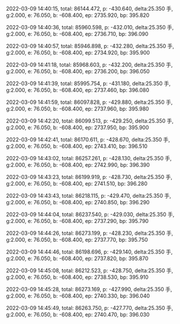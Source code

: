 2022-03-09 14:40:15, total: 86144.472, p: -430.640, delta:25.350 手, g:2.000, e: 76.050, b: -608.400, ep: 2735.920, bp: 395.820

2022-03-09 14:40:36, total: 85960.598, p: -432.010, delta:25.350 手, g:2.000, e: 76.050, b: -608.400, ep: 2736.710, bp: 396.090

2022-03-09 14:40:57, total: 85946.898, p: -432.280, delta:25.350 手, g:2.000, e: 76.050, b: -608.400, ep: 2734.920, bp: 395.900

2022-03-09 14:41:18, total: 85968.603, p: -432.200, delta:25.350 手, g:2.000, e: 76.050, b: -608.400, ep: 2736.200, bp: 396.050

2022-03-09 14:41:39, total: 85995.754, p: -431.180, delta:25.350 手, g:2.000, e: 76.050, b: -608.400, ep: 2737.460, bp: 396.080

2022-03-09 14:41:59, total: 86097.828, p: -429.880, delta:25.350 手, g:2.000, e: 76.050, b: -608.400, ep: 2737.960, bp: 395.980

2022-03-09 14:42:20, total: 86099.513, p: -429.250, delta:25.350 手, g:2.000, e: 76.050, b: -608.400, ep: 2737.950, bp: 395.900

2022-03-09 14:42:41, total: 86170.611, p: -428.670, delta:25.350 手, g:2.000, e: 76.050, b: -608.400, ep: 2743.410, bp: 396.510

2022-03-09 14:43:02, total: 86257.261, p: -428.130, delta:25.350 手, g:2.000, e: 76.050, b: -608.400, ep: 2742.990, bp: 396.390

2022-03-09 14:43:23, total: 86199.919, p: -428.730, delta:25.350 手, g:2.000, e: 76.050, b: -608.400, ep: 2741.510, bp: 396.280

2022-03-09 14:43:43, total: 86218.115, p: -429.470, delta:25.350 手, g:2.000, e: 76.050, b: -608.400, ep: 2740.850, bp: 396.290

2022-03-09 14:44:04, total: 86237.540, p: -429.030, delta:25.350 手, g:2.000, e: 76.050, b: -608.400, ep: 2737.290, bp: 395.790

2022-03-09 14:44:26, total: 86273.199, p: -428.230, delta:25.350 手, g:2.000, e: 76.050, b: -608.400, ep: 2737.770, bp: 395.750

2022-03-09 14:44:46, total: 86198.696, p: -429.140, delta:25.350 手, g:2.000, e: 76.050, b: -608.400, ep: 2737.820, bp: 395.870

2022-03-09 14:45:08, total: 86212.523, p: -428.750, delta:25.350 手, g:2.000, e: 76.050, b: -608.400, ep: 2738.530, bp: 395.910

2022-03-09 14:45:28, total: 86273.169, p: -427.990, delta:25.350 手, g:2.000, e: 76.050, b: -608.400, ep: 2740.330, bp: 396.040

2022-03-09 14:45:49, total: 86263.750, p: -427.770, delta:25.350 手, g:2.000, e: 76.050, b: -608.400, ep: 2740.470, bp: 396.030